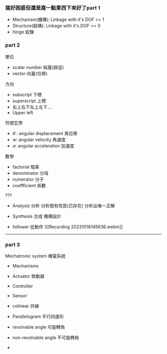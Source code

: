 ### 窩好困惑但還是寫一點東西下來好了part 1

- Mechanism(機構): Linkage with it's DOF >= 1 
- Structure(結構): Linkage with it's DOF <= 0
- hinge 絞鍊
### part 2

單位
- scalar number 純量(路徑)
- vector 向量(位移)

方向
- subscript 下標
- superscript 上標
- 右上右下左上左下....
- Upper left

符號玄學
- $\theta$ : angular displacement 角位移
- $w$: angular velocity 角速度
- $\alpha$: angular acceleration 加速度 

 數學
- factorial 階乘
- denominator 分母
- numerator 分子
- coeffficient 係數


???
- Analysis 分析
	分析既有性質(已存在)
	分析出唯一正解
- Synthesis 合成
	機構設計

- follower 從動件
![[Recording 20231018145636.webm]]

---
### part 3

Mechatronic system 機電系統
- Mechanisms
- Actuator 致動器
- Controller
- Sensor

- colinear 共線
- Parallelogram 平行四邊形

- revolvable angle 可旋轉角
- non-revolvable angle 不可旋轉角
- 